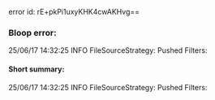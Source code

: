 error id: rE+pkPi1uxyKHK4cwAKHvg==
### Bloop error:

25/06/17 14:32:25 INFO FileSourceStrategy: Pushed Filters:
#### Short summary: 

25/06/17 14:32:25 INFO FileSourceStrategy: Pushed Filters:
